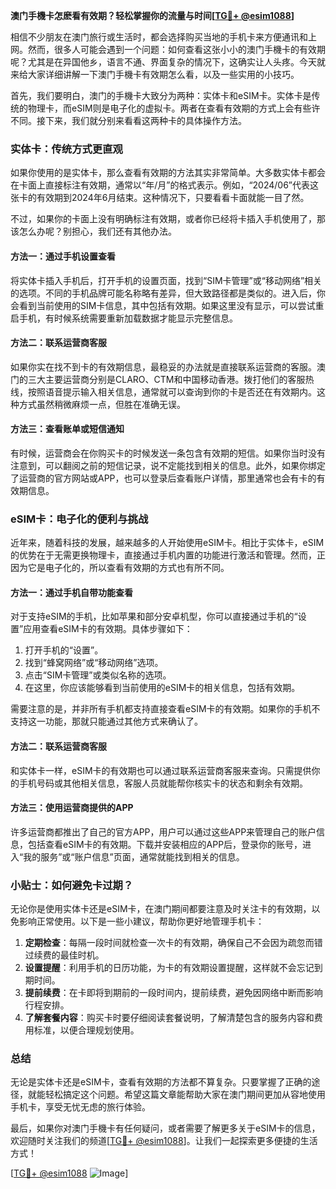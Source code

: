 **澳门手機卡怎麽看有效期？轻松掌握你的流量与时间[[TG💪+ @esim1088](https://t.me/s/esim1088)]**

相信不少朋友在澳门旅行或生活时，都会选择购买当地的手机卡来方便通讯和上网。然而，很多人可能会遇到一个问题：如何查看这张小小的澳门手機卡的有效期呢？尤其是在异国他乡，语言不通、界面复杂的情况下，这确实让人头疼。今天就来给大家详细讲解一下澳门手機卡有效期怎么看，以及一些实用的小技巧。

首先，我们要明白，澳门的手機卡大致分为两种：实体卡和eSIM卡。实体卡是传统的物理卡，而eSIM则是电子化的虚拟卡。两者在查看有效期的方式上会有些许不同。接下来，我们就分别来看看这两种卡的具体操作方法。

### 实体卡：传统方式更直观

如果你使用的是实体卡，那么查看有效期的方法其实非常简单。大多数实体卡都会在卡面上直接标注有效期，通常以“年/月”的格式表示。例如，“2024/06”代表这张卡的有效期到2024年6月结束。这种情况下，只要看看卡面就能一目了然。

不过，如果你的卡面上没有明确标注有效期，或者你已经将卡插入手机使用了，那该怎么办呢？别担心，我们还有其他办法。

#### 方法一：通过手机设置查看

将实体卡插入手机后，打开手机的设置页面，找到“SIM卡管理”或“移动网络”相关的选项。不同的手机品牌可能名称略有差异，但大致路径都是类似的。进入后，你会看到当前使用的SIM卡信息，其中包括有效期。如果这里没有显示，可以尝试重启手机，有时候系统需要重新加载数据才能显示完整信息。

#### 方法二：联系运营商客服

如果你实在找不到卡的有效期信息，最稳妥的办法就是直接联系运营商的客服。澳门的三大主要运营商分别是CLARO、CTM和中国移动香港。拨打他们的客服热线，按照语音提示输入相关信息，通常就可以查询到你的卡是否还在有效期内。这种方式虽然稍微麻烦一点，但胜在准确无误。

#### 方法三：查看账单或短信通知

有时候，运营商会在你购买卡的时候发送一条包含有效期的短信。如果你当时没有注意到，可以翻阅之前的短信记录，说不定能找到相关的信息。此外，如果你绑定了运营商的官方网站或APP，也可以登录后查看账户详情，那里通常也会有卡的有效期信息。

### eSIM卡：电子化的便利与挑战

近年来，随着科技的发展，越来越多的人开始使用eSIM卡。相比于实体卡，eSIM的优势在于无需更换物理卡，直接通过手机内置的功能进行激活和管理。然而，正因为它是电子化的，所以查看有效期的方式也有所不同。

#### 方法一：通过手机自带功能查看

对于支持eSIM的手机，比如苹果和部分安卓机型，你可以直接通过手机的“设置”应用查看eSIM卡的有效期。具体步骤如下：

1. 打开手机的“设置”。
2. 找到“蜂窝网络”或“移动网络”选项。
3. 点击“SIM卡管理”或类似名称的选项。
4. 在这里，你应该能够看到当前使用的eSIM卡的相关信息，包括有效期。

需要注意的是，并非所有手机都支持直接查看eSIM卡的有效期。如果你的手机不支持这一功能，那就只能通过其他方式来确认了。

#### 方法二：联系运营商客服

和实体卡一样，eSIM卡的有效期也可以通过联系运营商客服来查询。只需提供你的手机号码或其他相关信息，客服人员就能帮你核实卡的状态和剩余有效期。

#### 方法三：使用运营商提供的APP

许多运营商都推出了自己的官方APP，用户可以通过这些APP来管理自己的账户信息，包括查看eSIM卡的有效期。下载并安装相应的APP后，登录你的账号，进入“我的服务”或“账户信息”页面，通常就能找到相关的信息。

### 小贴士：如何避免卡过期？

无论你是使用实体卡还是eSIM卡，在澳门期间都要注意及时关注卡的有效期，以免影响正常使用。以下是一些小建议，帮助你更好地管理手机卡：

1. **定期检查**：每隔一段时间就检查一次卡的有效期，确保自己不会因为疏忽而错过续费的最佳时机。
2. **设置提醒**：利用手机的日历功能，为卡的有效期设置提醒，这样就不会忘记到期时间。
3. **提前续费**：在卡即将到期前的一段时间内，提前续费，避免因网络中断而影响行程安排。
4. **了解套餐内容**：购买卡时要仔细阅读套餐说明，了解清楚包含的服务内容和费用标准，以便合理规划使用。

### 总结

无论是实体卡还是eSIM卡，查看有效期的方法都不算复杂。只要掌握了正确的途径，就能轻松搞定这个问题。希望这篇文章能帮助大家在澳门期间更加从容地使用手机卡，享受无忧无虑的旅行体验。

最后，如果你对澳门手機卡有任何疑问，或者需要了解更多关于eSIM卡的信息，欢迎随时关注我们的频道[[TG💪+ @esim1088](https://t.me/s/esim1088)]。让我们一起探索更多便捷的生活方式！

[[TG💪+ @esim1088](https://t.me/s/esim1088) ![Image](https://i.postimg.cc/4NQfJmqS/Snipaste-2025-05-13-00-14-12.png)]